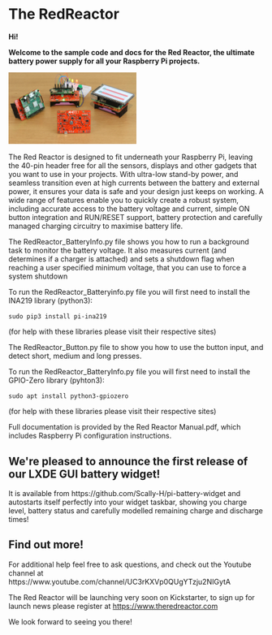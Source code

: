 # The RedReactor
<b>Hi!
  
  Welcome to the sample code and docs for the Red Reactor, the ultimate battery power supply for all your Raspberry Pi projects.</b>

<img src="RedReactor Pi UPS.jpg" width="50%"  alt="The Red Reactor Raspberry Pi 18650 UPS">

The Red Reactor is designed to fit underneath your Raspberry Pi, leaving the 40-pin header free for all the sensors, displays and other gadgets that you want to use in your projects. With ultra-low stand-by power, and seamless transition even at high currents between the battery and external power, it ensures your data is safe and your design just keeps on working.
A wide range of features enable you to quickly create a robust system, including accurate access to the battery voltage and current, simple ON button integration and RUN/RESET support, battery protection and carefully managed charging circuitry to maximise battery life.

The RedReactor_BatteryInfo.py file shows you how to run a background task to monitor the battery voltage.
It also measures current (and determines if a charger is attached) and sets a shutdown flag when reaching a user specified minimum voltage, that you can use to force a system shutdown

To run the RedReactor_Batteryinfo.py file you will first need to install the INA219 library (python3):

```
sudo pip3 install pi-ina219
```

(for help with these libraries please visit their respective sites)

The RedReactor_Button.py file to show you how to use the button input, and detect short, medium and long presses.

To run the RedReactor_BatteryInfo.py file you will first need to install the GPIO-Zero library (pyhton3):

```
sudo apt install python3-gpiozero
```

(for help with these libraries please visit their respective sites)

Full documentation is provided by the Red Reactor Manual.pdf, which includes Raspberry Pi configuration instructions.

<h2>We're pleased to announce the first release of our LXDE GUI battery widget!</h2>
It is available from https://github.com/Scally-H/pi-battery-widget and autostarts itself perfectly into your widget taskbar, showing you charge level, battery status and carefully modelled remaining charge and discharge times!

<h2>Find out more!</h2>
For additional help feel free to ask questions, and check out the Youtube channel at https://www.youtube.com/channel/UC3rKXVp0QUgYTzju2NIGytA

The Red Reactor will be launching very soon on Kickstarter, to sign up for launch news please register at https://www.theredreactor.com

We look forward to seeing you there!
